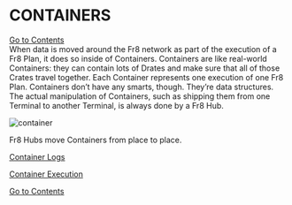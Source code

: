 # CONTAINERS

[Go to Contents](https://github.com/Fr8org/Fr8Core/blob/master/Docs/Home.md)   
When data is moved around the Fr8 network as part of the execution of a Fr8 Plan, it does so inside of Containers. Containers are like real-world Containers:  they can contain lots of Drates and make sure that all of those Crates travel together. Each Container represents one execution of one Fr8 Plan.  Containers don’t have any smarts, though. They’re data structures. The actual manipulation of Containers, such as shipping them from one Terminal to another Terminal, is always done by a Fr8 Hub.

![container](https://github.com/Fr8org/Fr8Core/blob/master/Docs/img/Containers_Container.png)

Fr8 Hubs move Containers from place to place.

[Container Logs](https://github.com/Fr8org/Fr8Core/blob/master/Docs/ForDevelopers/Objects/ContainerLogs.md)  

[Container Execution](https://github.com/Fr8org/Fr8Core/blob/master/Docs/ForDevelopers/Objects/ContainerExecution.md)  

[Go to Contents](https://github.com/Fr8org/Fr8Core/blob/master/Docs/Home.md) 
